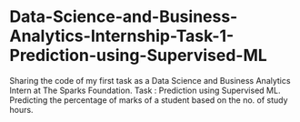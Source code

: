 # Data-Science-and-Business-Analytics-Internship-Task-1-Prediction-using-Supervised-ML
Sharing the code of my first task as a Data Science and Business Analytics Intern at The Sparks Foundation. Task : Prediction using Supervised ML. Predicting the percentage of marks of a student based on the no. of study hours.

